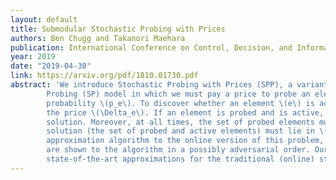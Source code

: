 ```yaml
---
layout: default 
title: Submodular Stochastic Probing with Prices 
authors: Ben Chugg and Takanori Maehara 
publication: International Conference on Control, Decision, and Information Technologies
year: 2019 
date: "2019-04-30"
link: https://arxiv.org/pdf/1810.01730.pdf
abstract: 'We introduce Stochastic Probing with Prices (SPP), a variant of the Stochastic
        Probing (SP) model in which we must pay a price to probe an element. A SPP problem involves two set systems \((\mathcal{N} , \mathcal{I}_{in})\) and \((\mathcal{N} , \mathcal{I}_{out})\) where each \(e\in\mathcal{N}\) is active with
        probability \(p_e\). To discover whether an element \(e\) is active, it must be probed by paying
        the price \(\Delta_e\). If an element is probed and is active, then it is irrevocably added to the
        solution. Moreover, at all times, the set of probed elements must lie in \(\mathcal{I}_{out}\), and the
        solution (the set of probed and active elements) must lie in \(\mathcal{I}_{in}\). The goal is to maximize a submodular set function \(f\) minus the cost of the probes. We give a bi-criteria
        approximation algorithm to the online version of this problem, in which the elements
        are shown to the algorithm in a possibly adversarial order. Our results translate to
        state-of-the-art approximations for the traditional (online) stochastic probing problem.'
---
```

